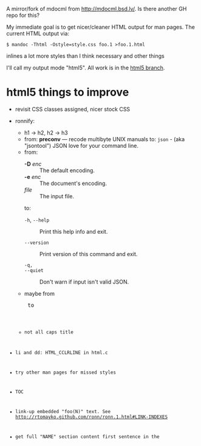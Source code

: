 A mirror/fork of mdocml from <http://mdocml.bsd.lv/>.
Is there another GH repo for this?

My immediate goal is to get nicer/cleaner HTML output for man pages.
The current HTML output via:

    $ mandoc -Thtml -Ostyle=style.css foo.1 >foo.1.html

inlines a lot more styles than I think necessary and other things

I'll call my output mode "html5". All work is in the [html5
branch](https://github.com/trentm/mdocml/tree/html5).


# html5 things to improve

- revisit CSS classes assigned, nicer stock CSS
- ronnify:
    - h1 -> h2, h2 -> h3
    - from: <strong class="name">preconv</strong> &#8212; <span class="desc">recode multibyte UNIX manuals</span></div>
        to: <code>json</code> - <span class="man-whatis">(aka "jsontool") JSON love for your command line.</span>
    - from:
            <dl class="list list-tag">
            <dt class="list-tag"><strong class="flag">&#45;D</strong> <em class="arg">enc</em></dt>
            <dd class="list-tag">
            The default encoding.</dd>
            <dt class="list-tag"><strong class="flag">&#45;e</strong> <em class="arg">enc</em></dt>
            <dd class="list-tag">
            The document's encoding.</dd>
            <dt class="list-tag"><em class="arg">file</em></dt>
            <dd class="list-tag">
            The input file.</dd>
            </dl>
        to:
            <dl>
            <dt><code>-h</code>, <code>--help</code></dt><dd><p>Print this help info and exit.</p></dd>
            <dt><code>--version</code></dt><dd><p>Print version of this command and exit.</p></dd>
            <dt><code>-q, --quiet</code></dt><dd><p>Don't warn if input isn't valid JSON.</p></dd>
            </dl>
    - maybe from <pre> to <pre><code>
    - not all caps title

- li and dd: HTML_CCLRLINE in html.c
- try other man pages for missed styles
- TOC
- link-up embedded "foo(N)" text. See
  <http://rtomayko.github.com/ronn/ronn.1.html#LINK-INDEXES>
- get full "NAME" section content first sentence in the <title>
    - see `b` in `mdoc_root_pre`
- a way to control the OS in footer
- optional OS in <title> (e.g. to get google juice and association
  for the OS).
- <section> instead of <div class="section">
- <header>, <footer>
- `&#91;` and others necessary?



# Dev Notes

    make mandoc
    ./mandoc -Thtml -Ostyle=style.css preconv.1 > preconv.1.html
    ./mandoc -Thtml5 -Ostyle=style.css preconv.1 > preconv.1.html5
    diff -u preconv.1.html preconv.1.html5


https://github.com/h5bp/html5-boilerplate/blob/master/index.html
